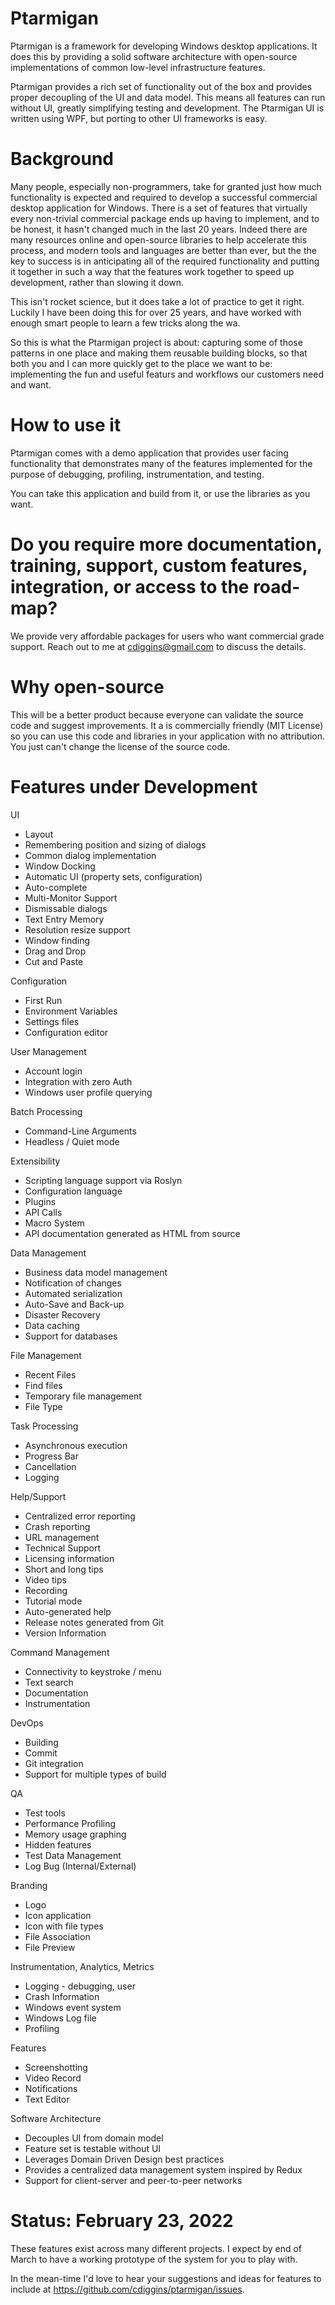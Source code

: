 # Ptarmigan

Ptarmigan is a framework for developing Windows desktop applications. It does this by providing a solid software architecture with open-source implementations of common low-level infrastructure features.

Ptarmigan provides a rich set of functionality out of the box and provides proper decoupling of the UI and data model. This means all features can run without UI, greatly simplifying testing and development. The Ptarmigan UI is written using WPF, but porting to other UI frameworks is easy. 

# Background

Many people, especially non-programmers, take for granted just how much functionality is expected and required to develop a successful commercial desktop application for Windows. There is a set of features that virtually every non-trivial commercial package ends up having to implement, and to be honest, it hasn't changed much in the last 20 years. Indeed there are many resources online and open-source libraries to help accelerate this process, and modern tools and languages are better than ever, but the the key to success is in anticipating all of the required functionality and putting it together in such a way that the features work together to speed up development, rather than slowing it down. 

This isn't rocket science, but it does take a lot of practice to get it right. Luckily I have been doing this for over 25 years, and have worked with enough smart people to learn a few tricks along the wa.  

So this is what the Ptarmigan project is about: capturing some of those patterns in one place and making them reusable building blocks, so that both you and I can more quickly get to the place we want to be: implementing the fun and useful featurs and workflows our customers need and want. 

# How to use it

Ptarmigan comes with a demo application that provides user facing functionality that demonstrates many of the features implemented for the purpose of debugging, profiling, instrumentation, and testing. 

You can take this application and build from it, or use the libraries as you want. 

# Do you require more documentation, training, support, custom features, integration, or access to the road-map? 

We provide very affordable packages for users who want commercial grade support. 
Reach out to me at cdiggins@gmail.com to discuss the details. 

# Why open-source

This will be a better product because everyone can validate the source code and suggest improvements. It a is commercially friendly (MIT License) so you can use this code and libraries in your application with no attribution. You just can't change the license of the source code. 

# Features under Development

UI
* Layout
* Remembering position and sizing of dialogs
* Common dialog implementation 
* Window Docking 
* Automatic UI (property sets, configuration)
* Auto-complete
* Multi-Monitor Support  
* Dismissable dialogs
* Text Entry Memory
* Resolution resize support
* Window finding 
* Drag and Drop
* Cut and Paste

Configuration
* First Run
* Environment Variables
* Settings files
* Configuration editor 

User Management
* Account login 
* Integration with zero Auth
* Windows user profile querying 

Batch Processing
* Command-Line Arguments
* Headless / Quiet mode 

Extensibility
* Scripting language support via Roslyn 
* Configuration language
* Plugins
* API Calls 
* Macro System
* API documentation generated as HTML from source

Data Management
* Business data model management
* Notification of changes 
* Automated serialization 
* Auto-Save and Back-up
* Disaster Recovery 
* Data caching
* Support for databases 

File Management
* Recent Files
* Find files 
* Temporary file management 
* File Type 

Task Processing 
* Asynchronous execution 
* Progress Bar
* Cancellation
* Logging 
  
Help/Support
* Centralized error reporting
* Crash reporting 
* URL management
* Technical Support
* Licensing information
* Short and long tips
* Video tips 
* Recording 
* Tutorial mode
* Auto-generated help 
* Release notes generated from Git
* Version Information

Command Management
* Connectivity to keystroke / menu
* Text search
* Documentation 
* Instrumentation 

DevOps
* Building
* Commit				
* Git integration
* Support for multiple types of build 
  
QA
* Test tools 
* Performance Profiling
* Memory usage graphing
* Hidden features
* Test Data Management
* Log Bug (Internal/External)

Branding
* Logo
* Icon application
* Icon with file types
* File Association
* File Preview

Instrumentation, Analytics, Metrics
* Logging - debugging, user 
* Crash Information
* Windows event system 
* Windows Log file
* Profiling
  
Features
* Screenshotting
* Video Record
* Notifications
* Text Editor

Software Architecture 
* Decouples UI from domain model
* Feature set is testable without UI
* Leverages Domain Driven Design best practices
* Provides a centralized data management system inspired by Redux
* Support for client-server and peer-to-peer networks 

# Status: February 23, 2022 

These features exist across many different projects. I expect by end of March to have a working prototype of the system for you to play with.

In the mean-time I'd love to hear your suggestions and ideas for features to include at https://github.com/cdiggins/ptarmigan/issues.

